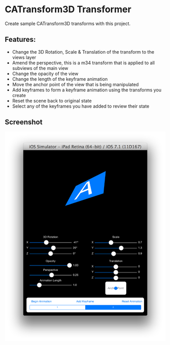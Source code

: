 CATransform3D Transformer
=============

Create sample CATransform3D transforms with this project.

## Features:

* Change the 3D Rotation, Scale & Translation of the transform to the views layer
* Amend the perspective, this is a m34 transform that is applied to all subviews of the main view
* Change the opacity of the view
* Change the length of the keyframe animation
* Move the anchor point of the view that is being manipulated
* Add keyframes to form a keyframe animation using the transforms you create
* Reset the scene back to original state
* Select any of the keyframes you have added to review their state


## Screenshot

![alt text](https://github.com/jmjacobs/3DTransformer/blob/master/Example%20Screenshot.png "Logo Title Text 1")
